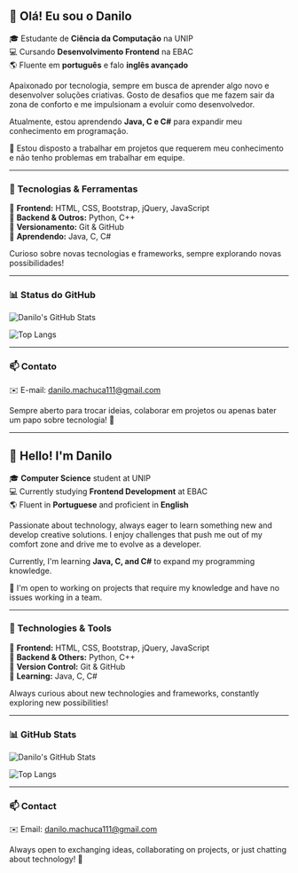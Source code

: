 ## 👋 Olá! Eu sou o Danilo

🎓 Estudante de **Ciência da Computação** na UNIP <br>
💻 Cursando **Desenvolvimento Frontend** na EBAC <br>
🌎 Fluente em **português** e falo **inglês avançado**

Apaixonado por tecnologia, sempre em busca de aprender algo novo e desenvolver soluções criativas. Gosto de desafios que me fazem sair da zona de conforto e me impulsionam a evoluir como desenvolvedor.

Atualmente, estou aprendendo **Java, C e C#** para expandir meu conhecimento em programação.

💼 Estou disposto a trabalhar em projetos que requerem meu conhecimento e não tenho problemas em trabalhar em equipe.

---

### 🚀 Tecnologias & Ferramentas

🔹 **Frontend:** HTML, CSS, Bootstrap, jQuery, JavaScript  
🔹 **Backend & Outros:** Python, C++  
🔹 **Versionamento:** Git & GitHub  
🔹 **Aprendendo:** Java, C, C#  

Curioso sobre novas tecnologias e frameworks, sempre explorando novas possibilidades!

---

### 📊 Status do GitHub

![Danilo's GitHub Stats](https://github-readme-stats.vercel.app/api?username=IamDaku&show_icons=true&theme=radical)

![Top Langs](https://github-readme-stats.vercel.app/api/top-langs/?username=IamDaku&layout=compact&theme=radical)

---

### 📫 Contato

✉️ E-mail: [danilo.machuca111@gmail.com](mailto:danilo.machuca111@gmail.com)

Sempre aberto para trocar ideias, colaborar em projetos ou apenas bater um papo sobre tecnologia! 🚀

---

## 👋 Hello! I'm Danilo

🎓 **Computer Science** student at UNIP <br>
💻 Currently studying **Frontend Development** at EBAC <br>
🌎 Fluent in **Portuguese** and proficient in **English**

Passionate about technology, always eager to learn something new and develop creative solutions. I enjoy challenges that push me out of my comfort zone and drive me to evolve as a developer.

Currently, I'm learning **Java, C, and C#** to expand my programming knowledge.

💼 I'm open to working on projects that require my knowledge and have no issues working in a team.

---

### 🚀 Technologies & Tools

🔹 **Frontend:** HTML, CSS, Bootstrap, jQuery, JavaScript  
🔹 **Backend & Others:** Python, C++  
🔹 **Version Control:** Git & GitHub  
🔹 **Learning:** Java, C, C#  

Always curious about new technologies and frameworks, constantly exploring new possibilities!

---

### 📊 GitHub Stats

![Danilo's GitHub Stats](https://github-readme-stats.vercel.app/api?username=IamDaku&show_icons=true&theme=radical)

![Top Langs](https://github-readme-stats.vercel.app/api/top-langs/?username=IamDaku&layout=compact&theme=radical)

---

### 📫 Contact

✉️ Email: [danilo.machuca111@gmail.com](mailto:danilomachuca111@gmail.com)

Always open to exchanging ideas, collaborating on projects, or just chatting about technology! 🚀
